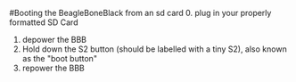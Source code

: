 #Booting the BeagleBoneBlack from an sd card
0. plug in your properly formatted SD Card
1. depower the BBB
2. Hold down the S2 button (should be labelled with a tiny S2), also known as the "boot button"
3. repower the BBB
